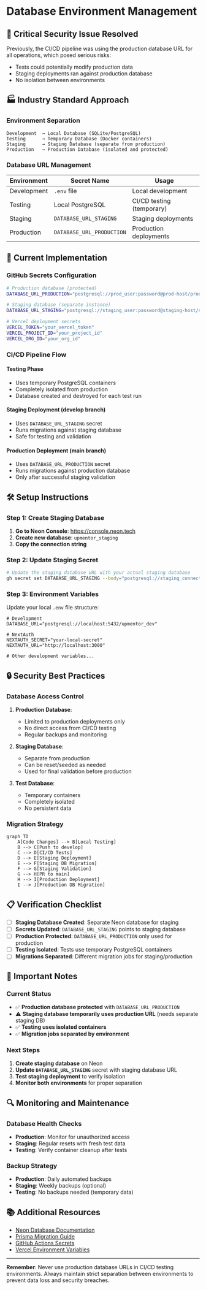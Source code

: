 # Database Environment Management

## 🚨 **Critical Security Issue Resolved**

Previously, the CI/CD pipeline was using the production database URL for all operations, which posed serious risks:

- Tests could potentially modify production data
- Staging deployments ran against production database
- No isolation between environments

## 🏭 **Industry Standard Approach**

### **Environment Separation**

```
Development  → Local Database (SQLite/PostgreSQL)
Testing      → Temporary Database (Docker containers)
Staging      → Staging Database (separate from production)
Production   → Production Database (isolated and protected)
```

### **Database URL Management**

| Environment | Secret Name               | Usage                     |
| ----------- | ------------------------- | ------------------------- |
| Development | `.env` file               | Local development         |
| Testing     | Local PostgreSQL          | CI/CD testing (temporary) |
| Staging     | `DATABASE_URL_STAGING`    | Staging deployments       |
| Production  | `DATABASE_URL_PRODUCTION` | Production deployments    |

## 🔧 **Current Implementation**

### **GitHub Secrets Configuration**

```bash
# Production database (protected)
DATABASE_URL_PRODUCTION="postgresql://prod_user:password@prod-host/prod_db"

# Staging database (separate instance)
DATABASE_URL_STAGING="postgresql://staging_user:password@staging-host/staging_db"

# Vercel deployment secrets
VERCEL_TOKEN="your_vercel_token"
VERCEL_PROJECT_ID="your_project_id"
VERCEL_ORG_ID="your_org_id"
```

### **CI/CD Pipeline Flow**

#### **Testing Phase**

- Uses temporary PostgreSQL containers
- Completely isolated from production
- Database created and destroyed for each test run

#### **Staging Deployment (develop branch)**

- Uses `DATABASE_URL_STAGING` secret
- Runs migrations against staging database
- Safe for testing and validation

#### **Production Deployment (main branch)**

- Uses `DATABASE_URL_PRODUCTION` secret
- Runs migrations against production database
- Only after successful staging validation

## 🛠️ **Setup Instructions**

### **Step 1: Create Staging Database**

1. **Go to Neon Console**: https://console.neon.tech
2. **Create new database**: `upmentor_staging`
3. **Copy the connection string**

### **Step 2: Update Staging Secret**

```bash
# Update the staging database URL with your actual staging database
gh secret set DATABASE_URL_STAGING --body="postgresql://staging_connection_string"
```

### **Step 3: Environment Variables**

Update your local `.env` file structure:

```env
# Development
DATABASE_URL="postgresql://localhost:5432/upmentor_dev"

# NextAuth
NEXTAUTH_SECRET="your-local-secret"
NEXTAUTH_URL="http://localhost:3000"

# Other development variables...
```

## 🔒 **Security Best Practices**

### **Database Access Control**

1. **Production Database**:
   - Limited to production deployments only
   - No direct access from CI/CD testing
   - Regular backups and monitoring

2. **Staging Database**:
   - Separate from production
   - Can be reset/seeded as needed
   - Used for final validation before production

3. **Test Database**:
   - Temporary containers
   - Completely isolated
   - No persistent data

### **Migration Strategy**

```mermaid
graph TD
    A[Code Changes] --> B[Local Testing]
    B --> C[Push to develop]
    C --> D[CI/CD Tests]
    D --> E[Staging Deployment]
    E --> F[Staging DB Migration]
    F --> G[Staging Validation]
    G --> H[PR to main]
    H --> I[Production Deployment]
    I --> J[Production DB Migration]
```

## 📋 **Verification Checklist**

- [ ] **Staging Database Created**: Separate Neon database for staging
- [ ] **Secrets Updated**: `DATABASE_URL_STAGING` points to staging database
- [ ] **Production Protected**: `DATABASE_URL_PRODUCTION` only used for production
- [ ] **Testing Isolated**: Tests use temporary PostgreSQL containers
- [ ] **Migrations Separated**: Different migration jobs for staging/production

## 🚨 **Important Notes**

### **Current Status**

- ✅ **Production database protected** with `DATABASE_URL_PRODUCTION`
- ⚠️ **Staging database temporarily uses production URL** (needs separate staging DB)
- ✅ **Testing uses isolated containers**
- ✅ **Migration jobs separated by environment**

### **Next Steps**

1. **Create staging database** on Neon
2. **Update `DATABASE_URL_STAGING`** secret with staging database URL
3. **Test staging deployment** to verify isolation
4. **Monitor both environments** for proper separation

## 🔍 **Monitoring and Maintenance**

### **Database Health Checks**

- **Production**: Monitor for unauthorized access
- **Staging**: Regular resets with fresh test data
- **Testing**: Verify container cleanup after tests

### **Backup Strategy**

- **Production**: Daily automated backups
- **Staging**: Weekly backups (optional)
- **Testing**: No backups needed (temporary data)

## 📚 **Additional Resources**

- [Neon Database Documentation](https://neon.tech/docs)
- [Prisma Migration Guide](https://www.prisma.io/docs/concepts/components/prisma-migrate)
- [GitHub Actions Secrets](https://docs.github.com/en/actions/security-guides/encrypted-secrets)
- [Vercel Environment Variables](https://vercel.com/docs/concepts/projects/environment-variables)

---

**Remember**: Never use production database URLs in CI/CD testing environments. Always maintain strict separation between environments to prevent data loss and security breaches.
